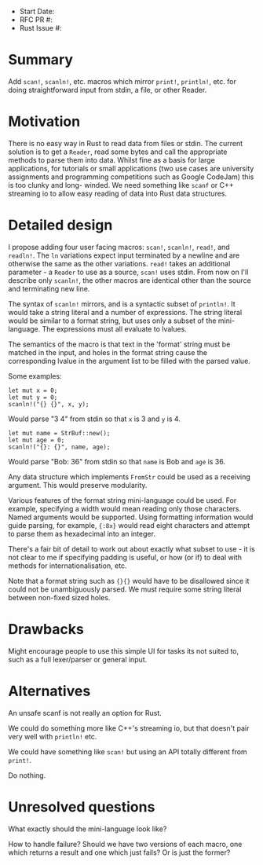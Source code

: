 - Start Date:
- RFC PR #:
- Rust Issue #:

# Summary

Add `scan!`, `scanln!`, etc. macros which mirror `print!`, `println!`, etc. for
doing straightforward input from stdin, a file, or other Reader.

# Motivation

There is no easy way in Rust to read data from files or stdin. The current
solution is to get a `Reader`, read some bytes and call the appropriate methods
to parse them into data. Whilst fine as a basis for large applications, for
tutorials or small applications (two use cases are university assignments and
programming competitions such as Google CodeJam) this is too clunky and long-
winded. We need something like `scanf` or C++ streaming io to allow easy reading
of data into Rust data structures.

# Detailed design

I propose adding four user facing macros: `scan!`, `scanln!`, `read!`, and
`readln!`. The `ln` variations expect input terminated by a newline and are
otherwise the same as the other variations. `read!` takes an additional
parameter - a `Reader` to use as a source, `scan!` uses stdin. From now on I'll
describe only `scanln!`, the other macros are identical other than the source
and terminating new line.

The syntax of `scanln!` mirrors, and is a syntactic subset of `println!`. It
would take a string literal and a number of expressions. The string literal
would be similar to a format string, but uses only a subset of the mini-
language. The expressions must all evaluate to lvalues.

The semantics of the macro is that text in the 'format' string must be matched
in the input, and holes in the format string cause the corresponding lvalue in
the argument list to be filled with the parsed value.

Some examples:

```
let mut x = 0;
let mut y = 0;
scanln!("{} {}", x, y);
```

Would parse "3 4" from stdin so that `x` is 3 and `y` is 4.


```
let mut name = StrBuf::new();
let mut age = 0;
scanln!("{}: {}", name, age);
```

Would parse "Bob: 36" from stdin so that `name` is Bob and `age` is 36.

Any data structure which implements `FromStr` could be used as a receiving
argument. This would preserve modularity.

Various features of the format string mini-language could be used. For example,
specifying a width would mean reading only those characters. Named arguments
would be supported. Using formatting information would guide parsing, for
example, `{:8x}` would read eight characters and attempt to parse them as
hexadecimal into an integer.

There's a fair bit of detail to work out about exactly what subset to use - it
is not clear to me if specifying padding is useful, or how (or if) to deal with
methods for internationalisation, etc.

Note that a format string such as `{}{}` would have to be disallowed since it
could not be unambiguously parsed. We must require some string literal between
non-fixed sized holes.

# Drawbacks

Might encourage people to use this simple UI for tasks its not suited to, such
as a full lexer/parser or general input.

# Alternatives

An unsafe scanf is not really an option for Rust.

We could do something more like C++'s streaming io, but that doesn't pair very
well with `println!` etc.

We could have something like `scan!` but using an API totally different from
`print!`.

Do nothing.

# Unresolved questions

What exactly should the mini-language look like?

How to handle failure? Should we have two versions of each macro, one which
returns a result and one which just fails? Or is just the former?
